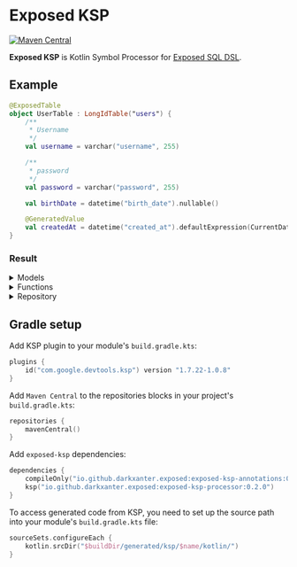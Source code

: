 # Exposed KSP
[![Maven Central](https://img.shields.io/maven-central/v/io.github.darkxanter.exposed/exposed-ksp-annotations)](https://search.maven.org/artifact/io.github.darkxanter.exposed/exposed-ksp-annotations)

**Exposed KSP** is Kotlin Symbol Processor for [Exposed SQL DSL](https://github.com/JetBrains/Exposed/wiki/DSL).


## Example

```kotlin
@ExposedTable
object UserTable : LongIdTable("users") {
    /**
     * Username
     */
    val username = varchar("username", 255)

    /**
     * password
     */
    val password = varchar("password", 255)

    val birthDate = datetime("birth_date").nullable()

    @GeneratedValue
    val createdAt = datetime("created_at").defaultExpression(CurrentDateTime)
}
```
### Result

<details>
<summary>Models</summary>

```kotlin
public interface UserTableCreate {
    /**
     * Username
     */
    public val username: String

    /**
     * password
     */
    public val password: String

    public val birthDate: LocalDateTime?
}

public data class UserTableCreateDto(
    /**
     * Username
     */
    public override val username: String,
    /**
     * password
     */
    public override val password: String,
    public override val birthDate: LocalDateTime? = null,
) : UserTableCreate

public interface UserTableFull : UserTableCreate {
    public val id: Long

    public val createdAt: LocalDateTime
}

public data class UserTableFullDto(
    public override val id: Long,
    /**
     * Username
     */
    public override val username: String,
    /**
     * password
     */
    public override val password: String,
    public override val birthDate: LocalDateTime? = null,
    public override val createdAt: LocalDateTime,
) : UserTableFull
```
</details>

<details>
<summary>Functions</summary>

```kotlin
public fun UserTable.insertDto(dto: UserTableCreate): Unit {
  UserTable.insert {
    it.fromDto(dto)
  }
}

public fun UserTable.updateDto(id: Long, dto: UserTableCreate): Unit {
  UserTable.update({ UserTable.id.eq(id) }) {
    it.fromDto(dto)
  }
}

public fun UserTable.insertDto(
  username: String,
  password: String,
  birthDate: LocalDateTime? = null,
): Unit {
  UserTable.insert {
    it.fromDto(
      username = username,
      password = password,
      birthDate = birthDate,
    )
  }
}

public fun UserTable.updateDto(
  id: Long,
  username: String,
  password: String,
  birthDate: LocalDateTime? = null,
): Unit {
  UserTable.update({ UserTable.id.eq(id) }) {
    it.fromDto(
      username = username,
      password = password,
      birthDate = birthDate,
    )
  }
}

public fun ResultRow.toUserTableFullDto(): UserTableFullDto = UserTableFullDto(
  id = this[UserTable.id].value,
  username = this[UserTable.username],
  password = this[UserTable.password],
  birthDate = this[UserTable.birthDate],
)

public fun Iterable<ResultRow>.toUserTableFullDtoList(): List<UserTableFullDto> = map {
  it.toUserTableFullDto()
}

public fun UpdateBuilder<Any>.fromDto(dto: UserTableCreate): Unit {
  this[UserTable.username] = dto.username
  this[UserTable.password] = dto.password
  this[UserTable.birthDate] = dto.birthDate
}

public fun UpdateBuilder<Any>.fromDto(
  username: String,
  password: String,
  birthDate: LocalDateTime? = null,
): Unit {
  this[UserTable.username] = username
  this[UserTable.password] = password
  this[UserTable.birthDate] = birthDate
}
```
</details>

<details>
<summary>Repository</summary>

```kotlin
public open class UserTableRepository {
    public fun find(`where`: (SqlExpressionBuilder.() -> Op<Boolean>)? = null):
        List<UserTableFullDto> {

        return transaction {
            if (where != null) {
                UserTable.select(where).toUserTableFullDtoList()
            } else {
                UserTable.selectAll().toUserTableFullDtoList()
            }
        }
    }

    public fun findOne(`where`: SqlExpressionBuilder.() -> Op<Boolean>): UserTableFullDto? {

        return find(where).singleOrNull()
    }

    public fun findById(id: Long): UserTableFullDto? {

        return findOne {
            UserTable.id.eq(id)
        }
    }

    public fun create(dto: UserTableCreate): Unit {
        transaction {
            UserTable.insertDto(dto)
        }
    }

    public fun update(id: Long, dto: UserTableCreate): Unit {
        transaction {
            UserTable.updateDto(id, dto)
        }
    }

    public fun deleteById(id: Long): Int {

        return delete {
            UserTable.id.eq(id)
        }
    }

    public fun delete(`where`: UserTable.(ISqlExpressionBuilder) -> Op<Boolean>): Int {

        return transaction {
            UserTable.deleteWhere {
                where(it)
            }
        }
    }
}

```
</details>

## Gradle setup

Add KSP plugin to your module's `build.gradle.kts`:
```kotlin
plugins {
    id("com.google.devtools.ksp") version "1.7.22-1.0.8"
}
```
Add `Maven Central` to the repositories blocks in your project's `build.gradle.kts`:
```kotlin
repositories {
    mavenCentral()
}
```
Add `exposed-ksp` dependencies:
```kotlin
dependencies {
    compileOnly("io.github.darkxanter.exposed:exposed-ksp-annotations:0.2.0")
    ksp("io.github.darkxanter.exposed:exposed-ksp-processor:0.2.0")
}
```
To access generated code from KSP, you need to set up the source path into your module's `build.gradle.kts` file:
```kotlin
sourceSets.configureEach {
    kotlin.srcDir("$buildDir/generated/ksp/$name/kotlin/")
}
```
